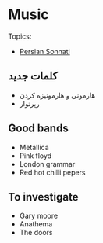 # Music

Topics: 
- [Persian Sonnati](https://github.com/parsaeisa/Notes/blob/main/public%20knowledge/Music/Persian.md)


## کلمات جدید 

- هارمونی و هارمونیزه کردن 
- رپرتوار

## Good bands

- Metallica
- Pink floyd
- London grammar
- Red hot chilli pepers

## To investigate

- Gary moore
- Anathema
- The doors 
